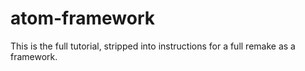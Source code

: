 # atom-framework
This is the full tutorial, stripped into instructions for a full remake as a framework.
